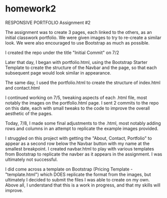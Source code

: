 # homework2

RESPONSIVE PORTFOLIO Assignment #2

The assignment was to create 3 pages, each linked to the others, as an initial classwork portfolio.  We were given images to try to re-create a similar look.  We were also encouraged to use Bootstrap as much as possible.

I created the repo under the title "Initial Commit" on 7/2

Later that day, I began with portfolio.html, using the Bootstrap Starter Template to create the structure of the Navbar and the page, so that each subsequent page would look similar in appearance.

The same day, I used the portfolio.html to create the structure of index.html and contact.html

I continued working on 7/5, tweaking aspects of each .html file, most notably the images on the portfolio.html page.  I sent 2 commits to the repo on this date, each with small tweaks to the code to improve the overall aesthetic of the pages.

Today, 7/8, I made some final adjustments to the .html, most notably adding rows and columns in an attempt to replicate the example images provided.

I struggled on this project with getting the "About, Contact, Portfolio" to appear as a second row below the Navbar button with my name at the smallest breakpoint.  I created navbar.html to play with various templates from Bootstrap to replicate the navber as it appears in the assignment.  I was ultimately not successful.  

I did come across a template on Bootstrap (Pricing Template - "template.html") which DOES replicate the format from the images, but ultimately I decided to submit the files I was able to create on my own.  Above all, I understand that this is a work in progress, and that my skills will improve.
